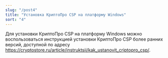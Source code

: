 ```yaml
---
slug: "/post4"
title: "Установка КриптоПро CSP на платформу Windows"
sort: "4"
---
```


Для установки КриптоПро CSP на платформу Windows можно воспользоваться инструкцией установки КриптоПро CSP более ранних версий, доступной по адресу <https://cryptostore.ru/article/instruktsii/kak_ustanovit_criptopro_csp/>.
